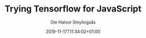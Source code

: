 ---
author: "Ole Halvor Smylingsås"
description: ""
resources: []
categories: []
tags: ["js"]     
slug: ""
title: "Trying Tensorflow for JavaScript"
date: 2019-11-17T11:34:02+01:00
draft: "false"
comments: "false"
---